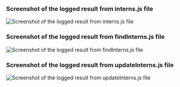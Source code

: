 ### Screenshot of the logged result from interns.js file
![Screenshot of the logged result from interns.js file](https://res.cloudinary.com/emmaakachukwu/image/upload/v1587073572/startng-nodejs-tasks/nodejs-task2_interns.js_zzgrmb.png)

### Screenshot of the logged result from findInterns.js file
![Screenshot of the logged result from findInterns.js file](https://res.cloudinary.com/emmaakachukwu/image/upload/v1587073571/startng-nodejs-tasks/nodejs-task2_findInterns.js_zwnio6.png)

### Screenshot of the logged result from updateInterns.js file
![Screenshot of the logged result from updateInterns.js file](https://res.cloudinary.com/emmaakachukwu/image/upload/v1587073571/startng-nodejs-tasks/nodejs-task2_updateInterns.js_uzbr4m.png)